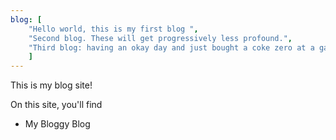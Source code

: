 ```yaml
---
blog: [
    "Hello world, this is my first blog ",
    "Second blog. These will get progressively less profound.",
    "Third blog: having an okay day and just bought a coke zero at a gas station. Raise the roof."
    ]
---
```


This is my blog site!

On this site, you'll find

* My Bloggy Blog
